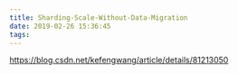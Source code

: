 ```yaml
---
title: Sharding-Scale-Without-Data-Migration
date: 2019-02-26 15:36:45
tags:
---
```



https://blog.csdn.net/kefengwang/article/details/81213050